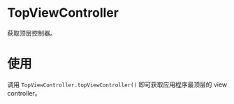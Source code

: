 # TopViewController
获取顶层控制器。

# 使用
调用 `TopViewController.topViewController()` 即可获取应用程序最顶层的 view controller。
